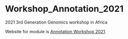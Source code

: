 # Workshop_Annotation_2021
2021 3rd Generation Genomics workshop in Africa

Website for module is [Annotation Workshop 2021](https://stajichlab.github.io/Workshop_Annotation_2021).
